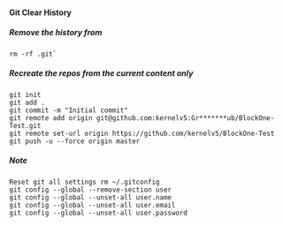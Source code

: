 #### Git Clear History

##### Remove the history from
    rm -rf .git`
##### Recreate the repos from the current content only
    git init
    git add .
    git commit -m "Initial commit"
    git remote add origin git@github.com:kernelv5:Gr*******ub/BlockOne-Test.git
    git remote set-url origin https://github.com/kernelv5/BlockOne-Test
    git push -u --force origin master

##### Note
    Reset git all settings rm ~/.gitconfig
    git config --global --remove-section user
    git config --global --unset-all user.name
    git config --global --unset-all user.email
    git config --global --unset-all user.password
